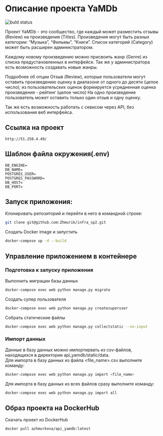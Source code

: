 # Описание проекта YaMDb

![buld status](https://github.com/zhmurik/yamdb_final/actions/workflows/yamdb_workflow.yml/badge.svg)

Проект YaMDb - это сообщество, где каждый может разместить отзывы (Review) на произведения (Titles). Произведения могут быть разных категории: “Музыка”, “Фильмы”, “Книги”. Список категорий (Category) может быть расширен администратором. 

Каждому новому произведению можно присвоить жанр (Genre) из списка предустановленных в интерфейсе. Так же у администратора есть возможность создавать новые жанры. 

Подробнее об опции Отзыв (Review), которые пользователи могут оставить произведению оценку в диапазоне от одного до десяти (целое число); из пользовательских оценок формируется усредненная оценка произведения - рейтинг (целое число) На одно произведение пользователь может оставить только один отзыв и одну оценку. 

Так же есть возможность работать с севисом через API, без использования веб интерфейса.

## Ссылка на проект
```
http://51.250.4.49/
```
## Шаблон файла окружения(.env)
```
DB_ENGINE=
DB_NAME=
POSTGRES_USER=
POSTGRES_PASSWORD=
DB_HOST=
DB_PORT=
```
## Запуск приложения:

Клонировать репозиторий и перейти в него в командной строке:

```bash
git clone git@github.com:Zhmurik/infra_sp2.git
```

Создать Docker image и запустить

```bash
docker-compose up -d --build
```

## Управление приложением в контейнере

### Подготовка к запуску приложения
Выполнить миграции базы данных
```bash
docker-compose exec web python manage.py migrate
```

Создать супер пользователя
```bash
docker-compose exec web python manage.py createsuperuser
```

Собрать статические файлы
```bash
docker-compose exec web python manage.py collectstatic --no-input
```
### Импорт данных

Данные в базу данных можно импортирвать из csv-файлов, находящихся в директории api_yamdb/static/data.  
Для импорта в базу данных из файла <file_name>.csv выполните команду:

```bash
docker-compose exec web python manage.py import <file_name>
```

Для импорта в базу данных из всех файлов сразу выполните команду:

```bash
docker-compose exec web python manage.py import all
```

## Образ проекта на DockerHub

Скачать проект из DockerHub 
```bash
docker pull azhmurkova/api_yamdb:latest
```